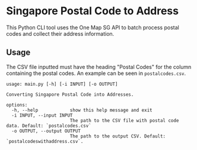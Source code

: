 # Singapore Postal Code to Address

This Python CLI tool uses the One Map SG API to batch process postal codes and collect their address information.

## Usage

The CSV file inputted must have the heading "Postal Codes" for the column containing the postal codes. An example can be seen in `postalcodes.csv`.

    usage: main.py [-h] [-i INPUT] [-o OUTPUT]

    Converting Singapore Postal Code into Addresses.

    options:
      -h, --help            show this help message and exit
      -i INPUT, --input INPUT
                            The path to the CSV file with postal code data. Default: `postalcodes.csv`
      -o OUTPUT, --output OUTPUT
                            The path to the output CSV. Default: `postalcodeswithaddress.csv`.
